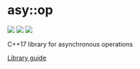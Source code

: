 # asy::op

[![](https://img.shields.io/github/license/maksym-lepekh/asyop.svg?style=flat-square)](https://github.com/maksym-lepekh/asyop/blob/master/LICENSE)
[![](https://img.shields.io/travis/com/maksym-lepekh/asyop/master.svg?style=flat-square&logo=travis-ci)](https://travis-ci.com/maksym-lepekh/asyop)
[![](https://img.shields.io/codecov/c/gh/maksym-lepekh/asyop.svg?logo=codecov&style=flat-square)](https://codecov.io/gh/maksym-lepekh/asyop)

C++17 library for asynchronous operations

[Library guide](https://maksym-lepekh.github.io/asyop/)
